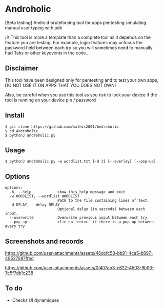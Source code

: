 # Androholic
[Beta testing] Android bruteforcing tool for apps pentesting simulating manual user typing with adb

/!\ This tool is more a template than a complete tool as it depends on the feature you are testing.
For example, login features may unfocus the password field between each try so you will sometimes need to manually had Tabs or other keyevents in the code...

## Disclaimer

This tool have been designed only for pentesting and to test your own apps, DO NOT USE IT ON APPS THAT YOU DOES NOT OWN!

Also, be careful when you use this tool as you risk to lock your device if the tool is running on your device pin / password

## Install

```
$ git clone https://github.com/mathis2001/Androholic
$ cd Androholic
$ python3 androholic.py
```

## Usage

```
$ python3 androholic.py -w wordlist.txt [-d 3] [--overlay] [--pop-up]
```

## Options

```
options:
  -h, --help            show this help message and exit
  -w WORDLIST, --wordlist WORDLIST
                        Path to the file containing lines of text.
  -d DELAY, --delay DELAY
                        Optional delay (in seconds) between each input.
  --overwrite           Overwrite previous input between each try.
  --pop-up              clic on 'enter' if there is a pop-up between every try
```

## Screenshots and records

https://github.com/user-attachments/assets/46dcfc58-bb91-4ca5-b897-49527897ffed

https://github.com/user-attachments/assets/0f407ab3-c622-4503-9b93-7c5f7db1c238


## To do

- Checks UI dynamiques






